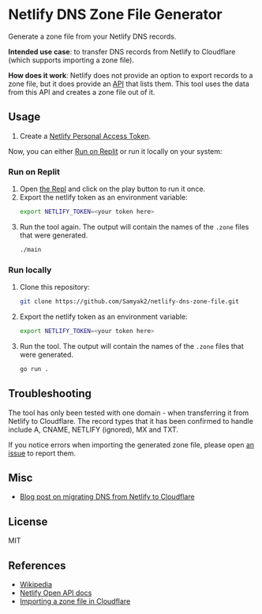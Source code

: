 # Netlify DNS Zone File Generator

Generate a zone file from your Netlify DNS records.

**Intended use case**: to transfer DNS records from Netlify to Cloudflare (which supports importing a zone file).

**How does it work**: Netlify does not provide an option to export records to a zone file, but it does provide an [API](https://open-api.netlify.com/#tag/dnsZone/operation/getDnsRecords) that lists them. This tool uses the data from this API and creates a zone file out of it.

## Usage

1. Create a [Netlify Personal Access Token](https://app.netlify.com/user/applications#personal-access-tokens).

Now, you can either [Run on Replit](https://replit.com/@samyaks/netlify-dns-zone-file) or run it locally on your system:

### Run on Replit

1. Open [the Repl](https://replit.com/@samyaks/netlify-dns-zone-file) and click on the play button to run it once.
1. Export the netlify token as an environment variable:
    ```bash
    export NETLIFY_TOKEN=<your token here>
    ```
1. Run the tool again. The output will contain the names of the `.zone` files that were generated.
    ```bash
    ./main
    ```

### Run locally

1. Clone this repository:
    ```bash
    git clone https://github.com/Samyak2/netlify-dns-zone-file.git
    ```
1. Export the netlify token as an environment variable:
    ```bash
    export NETLIFY_TOKEN=<your token here>
    ```
1. Run the tool. The output will contain the names of the `.zone` files that were generated.
    ```bash
    go run .
    ```

## Troubleshooting

The tool has only been tested with one domain - when transferring it from Netlify to Cloudflare.
The record types that it has been confirmed to handle include A, CNAME, NETLIFY (ignored), MX and TXT.

If you notice errors when importing the generated zone file, please open [an issue](https://github.com/Samyak2/netlify-dns-zone-file/issues/new) to report them.

## Misc

- [Blog post on migrating DNS from Netlify to Cloudflare](https://samyaks.xyz/post/netlify-cloudflare/)

## License

MIT

## References

- [Wikipedia](https://en.wikipedia.org/wiki/Zone_file)
- [Netlify Open API docs](https://open-api.netlify.com/#tag/dnsZone/operation/getDnsRecords)
- [Importing a zone file in Cloudflare](https://developers.cloudflare.com/dns/manage-dns-records/how-to/import-and-export/#format-your-zone-file)
